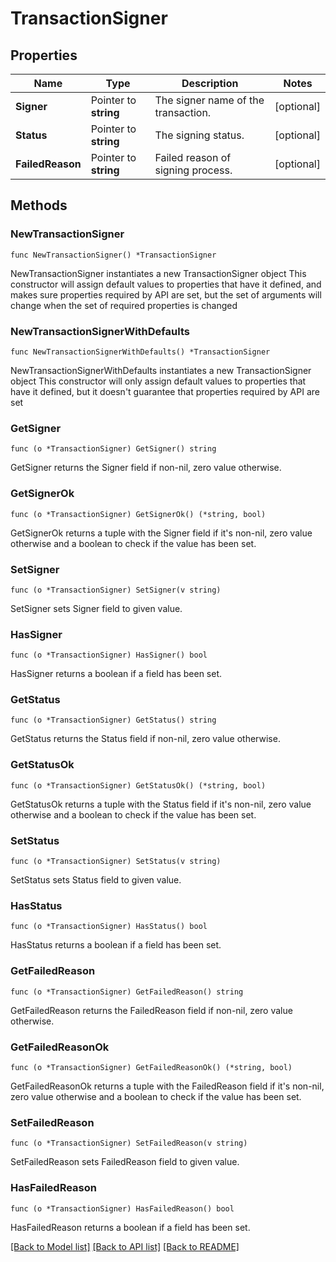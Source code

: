 # TransactionSigner

## Properties

Name | Type | Description | Notes
------------ | ------------- | ------------- | -------------
**Signer** | Pointer to **string** | The signer name of the transaction. | [optional] 
**Status** | Pointer to **string** | The signing status. | [optional] 
**FailedReason** | Pointer to **string** | Failed reason of signing process. | [optional] 

## Methods

### NewTransactionSigner

`func NewTransactionSigner() *TransactionSigner`

NewTransactionSigner instantiates a new TransactionSigner object
This constructor will assign default values to properties that have it defined,
and makes sure properties required by API are set, but the set of arguments
will change when the set of required properties is changed

### NewTransactionSignerWithDefaults

`func NewTransactionSignerWithDefaults() *TransactionSigner`

NewTransactionSignerWithDefaults instantiates a new TransactionSigner object
This constructor will only assign default values to properties that have it defined,
but it doesn't guarantee that properties required by API are set

### GetSigner

`func (o *TransactionSigner) GetSigner() string`

GetSigner returns the Signer field if non-nil, zero value otherwise.

### GetSignerOk

`func (o *TransactionSigner) GetSignerOk() (*string, bool)`

GetSignerOk returns a tuple with the Signer field if it's non-nil, zero value otherwise
and a boolean to check if the value has been set.

### SetSigner

`func (o *TransactionSigner) SetSigner(v string)`

SetSigner sets Signer field to given value.

### HasSigner

`func (o *TransactionSigner) HasSigner() bool`

HasSigner returns a boolean if a field has been set.

### GetStatus

`func (o *TransactionSigner) GetStatus() string`

GetStatus returns the Status field if non-nil, zero value otherwise.

### GetStatusOk

`func (o *TransactionSigner) GetStatusOk() (*string, bool)`

GetStatusOk returns a tuple with the Status field if it's non-nil, zero value otherwise
and a boolean to check if the value has been set.

### SetStatus

`func (o *TransactionSigner) SetStatus(v string)`

SetStatus sets Status field to given value.

### HasStatus

`func (o *TransactionSigner) HasStatus() bool`

HasStatus returns a boolean if a field has been set.

### GetFailedReason

`func (o *TransactionSigner) GetFailedReason() string`

GetFailedReason returns the FailedReason field if non-nil, zero value otherwise.

### GetFailedReasonOk

`func (o *TransactionSigner) GetFailedReasonOk() (*string, bool)`

GetFailedReasonOk returns a tuple with the FailedReason field if it's non-nil, zero value otherwise
and a boolean to check if the value has been set.

### SetFailedReason

`func (o *TransactionSigner) SetFailedReason(v string)`

SetFailedReason sets FailedReason field to given value.

### HasFailedReason

`func (o *TransactionSigner) HasFailedReason() bool`

HasFailedReason returns a boolean if a field has been set.


[[Back to Model list]](../README.md#documentation-for-models) [[Back to API list]](../README.md#documentation-for-api-endpoints) [[Back to README]](../README.md)


